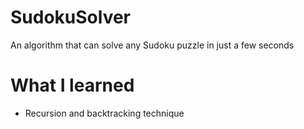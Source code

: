 # SudokuSolver
An algorithm that can solve any Sudoku puzzle in just a few seconds

# What I learned
- Recursion and backtracking technique
